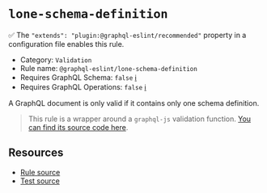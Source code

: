 # `lone-schema-definition`

✅ The `"extends": "plugin:@graphql-eslint/recommended"` property in a configuration file enables this rule.

- Category: `Validation`
- Rule name: `@graphql-eslint/lone-schema-definition`
- Requires GraphQL Schema: `false` [ℹ️](../../README.md#extended-linting-rules-with-graphql-schema)
- Requires GraphQL Operations: `false` [ℹ️](../../README.md#extended-linting-rules-with-siblings-operations)

A GraphQL document is only valid if it contains only one schema definition.

> This rule is a wrapper around a `graphql-js` validation function. [You can find its source code here](https://github.com/graphql/graphql-js/blob/main/src/validation/rules/LoneSchemaDefinitionRule.ts).

## Resources

- [Rule source](https://github.com/graphql/graphql-js/blob/main/src/validation/rules/LoneSchemaDefinitionRule.ts)
- [Test source](https://github.com/graphql/graphql-js/tree/main/src/validation/__tests__/LoneSchemaDefinitionRule-test.ts)
